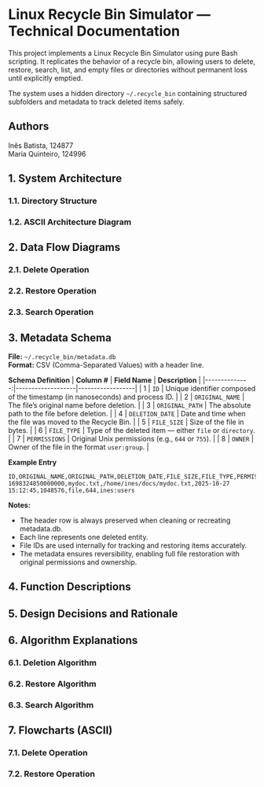 # Linux Recycle Bin Simulator — Technical Documentation
This project implements a Linux Recycle Bin Simulator using pure Bash scripting.
It replicates the behavior of a recycle bin, allowing users to delete, restore, search, list, and empty files or directories without permanent loss until explicitly emptied.

The system uses a hidden directory `~/.recycle_bin` containing structured subfolders and metadata to track deleted items safely.

## Authors
Inês Batista, 124877<br>
Maria Quinteiro, 124996

## 1. System Architecture
### 1.1. Directory Structure


### 1.2. ASCII Architecture Diagram


## 2. Data Flow Diagrams
### 2.1. Delete Operation


### 2.2. Restore Operation


### 2.3. Search Operation


## 3. Metadata Schema
**File:** `~/.recycle_bin/metadata.db`  
**Format:** CSV (Comma-Separated Values) with a header line.

**Schema Definition**
| **Column #** | **Field Name**     | **Description** |
|--------------:|-------------------|------------------|
| 1 | `ID` | Unique identifier composed of the timestamp (in nanoseconds) and process ID. |
| 2 | `ORIGINAL_NAME` | The file’s original name before deletion. |
| 3 | `ORIGINAL_PATH` | The absolute path to the file before deletion. |
| 4 | `DELETION_DATE` | Date and time when the file was moved to the Recycle Bin. |
| 5 | `FILE_SIZE` | Size of the file in bytes. |
| 6 | `FILE_TYPE` | Type of the deleted item — either `file` or `directory`. |
| 7 | `PERMISSIONS` | Original Unix permissions (e.g., `644` or `755`). |
| 8 | `OWNER` | Owner of the file in the format `user:group`. |

**Example Entry**
```csv
ID,ORIGINAL_NAME,ORIGINAL_PATH,DELETION_DATE,FILE_SIZE,FILE_TYPE,PERMISSIONS,OWNER
1698324850000000,mydoc.txt,/home/ines/docs/mydoc.txt,2025-10-27 15:12:45,1048576,file,644,ines:users
```

**Notes:**
* The header row is always preserved when cleaning or recreating metadata.db.
* Each line represents one deleted entity.
* File IDs are used internally for tracking and restoring items accurately.
* The metadata ensures reversibility, enabling full file restoration with original permissions and ownership.


## 4. Function Descriptions


## 5. Design Decisions and Rationale


## 6. Algorithm Explanations
### 6.1. Deletion Algorithm


### 6.2. Restore Algorithm


### 6.3. Search Algorithm


## 7. Flowcharts (ASCII)
### 7.1. Delete Operation


### 7.2. Restore Operation

